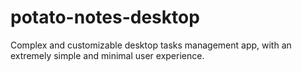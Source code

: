 # potato-notes-desktop
Complex and customizable desktop tasks management app, with an extremely simple and minimal user experience.
